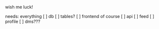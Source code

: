 wish me luck!

needs:
everything
[ ] db
    [ ] tables? 
[ ] frontend of course
[ ] api
    [ ] feed
    [ ] profile
    [ ] dms???
